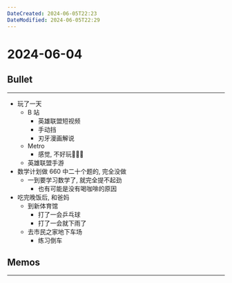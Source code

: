 ```yaml
---
DateCreated: 2024-06-05T22:23
DateModified: 2024-06-05T22:29
---
```

# 2024-06-04

## Bullet
---
- 玩了一天
	- B 站
		- 英雄联盟短视频
		- 手动挡
		- 刃牙漫画解说
	- Metro
		- 感觉, 不好玩🤷🏻‍♀️
	- 英雄联盟手游
- 数学计划做 660 中二十个题的, 完全没做
	- 一到要学习数学了, 就完全提不起劲
		- 也有可能是没有喝咖啡的原因
- 吃完晚饭后, 和爸妈
	- 到新体育馆
		- 打了一会乒乓球
		- 打了一会就下雨了
	- 去市民之家地下车场
		- 练习倒车
## Memos
---
